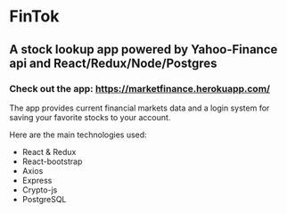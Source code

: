 # FinTok

## A stock lookup app powered by Yahoo-Finance api and React/Redux/Node/Postgres

### Check out the app: https://marketfinance.herokuapp.com/

The app provides current financial markets data and a login system for saving your favorite stocks to your account.

Here are the main technologies used:

- React & Redux
- React-bootstrap
- Axios
- Express
- Crypto-js
- PostgreSQL
